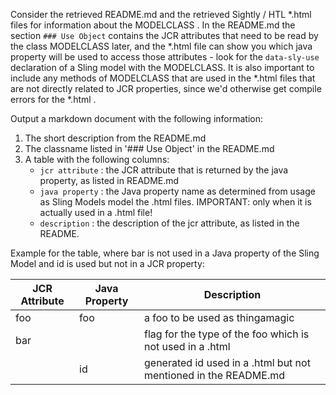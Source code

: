 <!-- AIGenVersion(1.0) -->
Consider the retrieved README.md and the retrieved Sightly / HTL *.html files for information about the MODELCLASS .
In the README.md the section `### Use Object` contains the JCR attributes that need to be read by the class
MODELCLASS later, and the *.html file can show you which java property will be used
to access those attributes - look for the `data-sly-use` declaration of a Sling model with the MODELCLASS.
It is also important to include any methods of MODELCLASS that are used in the *.html files that are not 
directly related to JCR properties, since we'd otherwise get compile errors for the *.html .  

Output a markdown document with the following information:

1. The short description from the README.md
2. The classname listed in '### Use Object' in the README.md
3. A table with the following columns:
    - `jcr attribute` : the JCR attribute that is returned by the java property, as listed in README.md
    - `java property` : the Java property name as determined from usage as Sling Models model the .html files. 
      IMPORTANT: only when it is actually used in a .html file!
    - `description` : the description of the jcr attribute, as listed in the README.

Example for the table, where bar is not used in a Java property of the Sling Model and id is used but not in a JCR 
property:  

| JCR Attribute | Java Property | Description                                                     |
|-------------|---------------|-----------------------------------------------------------------|
| foo         | foo           | a foo to be used as thingamagic                                 |
| bar         |               | flag for the type of the foo which is not used in a .html       |
|             | id            | generated id used in a .html but not mentioned in the README.md |
